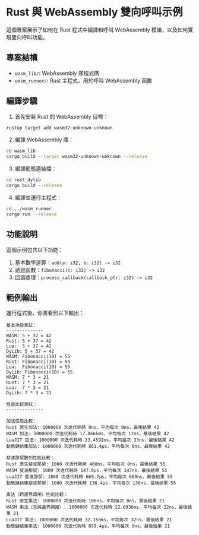 # Rust 與 WebAssembly 雙向呼叫示例

這個專案展示了如何在 Rust 程式中編譯和呼叫 WebAssembly 模組，以及如何實現雙向呼叫功能。

## 專案結構

- `wasm_lib/`: WebAssembly 庫程式碼
- `wasm_runner/`: Rust 主程式，用於呼叫 WebAssembly 函數

## 編譯步驟

1. 首先安裝 Rust 的 WebAssembly 目標：
```bash
rustup target add wasm32-unknown-unknown
```

2. 編譯 WebAssembly 庫：
```bash
cd wasm_lib
cargo build --target wasm32-unknown-unknown --release
```

3. 編譯動態連結檔：
```bash
cd rust_dylib
cargo build --release
```

4. 編譯並運行主程式：
```bash
cd ../wasm_runner
cargo run --release
```

## 功能說明

這個示例包含以下功能：

1. 基本數學運算：`add(a: i32, b: i32) -> i32`
2. 遞迴函數：`fibonacci(n: i32) -> i32`
3. 回調處理：`process_callback(callback_ptr: i32) -> i32`

## 範例輸出

運行程式後，你將看到以下輸出：
```
基本功能測試：
--------------
WASM: 5 + 37 = 42
Rust: 5 + 37 = 42
Lua:  5 + 37 = 42
DyLib: 5 + 37 = 42
WASM: Fibonacci(10) = 55
Rust: Fibonacci(10) = 55
Lua:  Fibonacci(10) = 55
DyLib: Fibonacci(10) = 55
WASM: 7 * 3 = 21
Rust: 7 * 3 = 21
Lua:  7 * 3 = 21
DyLib: 7 * 3 = 21

性能比較測試：
--------------

加法性能比較：
Rust 原生加法: 1000000 次迭代耗時 0ns，平均每次 0ns，最後結果 42
WASM 加法: 1000000 次迭代耗時 17.0666ms，平均每次 17ns，最後結果 42
LuaJIT 加法: 1000000 次迭代耗時 33.4592ms，平均每次 33ns，最後結果 42
動態鏈結庫加法: 1000000 次迭代耗時 861.4µs，平均每次 0ns，最後結果 42

斐波那契數列性能比較：
Rust 原生斐波那契: 1000 次迭代耗時 400ns，平均每次 0ns，最後結果 55
WASM 斐波那契: 1000 次迭代耗時 147.8µs，平均每次 147ns，最後結果 55
LuaJIT 斐波那契: 1000 次迭代耗時 669.7µs，平均每次 669ns，最後結果 55
動態鏈結庫斐波那契: 1000 次迭代耗時 138.4µs，平均每次 138ns，最後結果 55

乘法（跨邊界調用）性能比較：
Rust 原生乘法: 1000000 次迭代耗時 100ns，平均每次 0ns，最後結果 21
WASM 乘法（含跨邊界調用）: 1000000 次迭代耗時 22.6936ms，平均每次 22ns，最後結果 21
LuaJIT 乘法: 1000000 次迭代耗時 32.158ms，平均每次 32ns，最後結果 21
動態鏈結庫乘法: 1000000 次迭代耗時 859.4µs，平均每次 0ns，最後結果 21
``` 